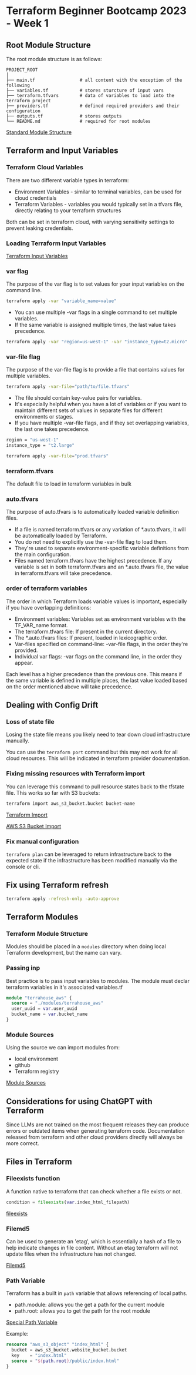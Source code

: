 # Terraform Beginner Bootcamp 2023 - Week 1

## Root Module Structure

The root module structure is as follows:

```
PROJECT_ROOT
│
├── main.tf                 # all content with the exception of the following
├── variables.tf            # stores sturcture of input vars
├── terraform.tfvars        # data of variables to load into the terraform project
├── providers.tf            # defined required providers and their configuration
├── outputs.tf              # stores outputs
└── README.md               # required for root modules
```

[Standard Module Structure](https://developer.hashicorp.com/terraform/language/modules/develop/structure)

## Terraform and Input Variables

### Terraform Cloud Variables

There are two different variable types in terraform:
- Environment Variables - similar to terminal variables, can be used for cloud credentials
- Terraform Variables - variables you would typically set in a tfvars file, directly relating to your terraform structures

Both can be set in terraform cloud, with varying sensitivity settings to prevent leaking credentials.

### Loading Terraform Input Variables

[Terraform Input Variables](https://developer.hashicorp.com/terraform/language/values/variables)

### var flag

The purpose of the var flag is to set values for your input variables on the command line.

```sh
terraform apply -var "variable_name=value"
```

- You can use multiple -var flags in a single command to set multiple variables.
- If the same variable is assigned multiple times, the last value takes precedence.

```sh
terraform apply -var "region=us-west-1" -var "instance_type=t2.micro"
```

### var-file flag

The purpose of the var-file flag is to provide a file that contains values for multiple variables.

```sh
terraform apply -var-file="path/to/file.tfvars"
```

- The file should contain key-value pairs for variables.
- It's especially helpful when you have a lot of variables or if you want to maintain different sets of values in separate files for different environments or stages.
- If you have multiple -var-file flags, and if they set overlapping variables, the last one takes precedence.

```sh
region = "us-west-1"
instance_type = "t2.large"
```

```sh
terraform apply -var-file="prod.tfvars"
```

### terraform.tfvars

The default file to load in terraform variables in bulk

### auto.tfvars

The purpose of auto.tfvars is to automatically loaded variable definition files.

- If a file is named terraform.tfvars or any variation of *.auto.tfvars, it will be automatically loaded by Terraform.
- You do not need to explicitly use the -var-file flag to load them.
- They're used to separate environment-specific variable definitions from the main configuration.
- Files named terraform.tfvars have the highest precedence. If any variable is set in both terraform.tfvars and an *.auto.tfvars file, the value in terraform.tfvars will take precedence.

### order of terraform variables

The order in which Terraform loads variable values is important, especially if you have overlapping definitions:

- Environment variables: Variables set as environment variables with the TF_VAR_name format.
- The terraform.tfvars file: If present in the current directory.
- The *.auto.tfvars files: If present, loaded in lexicographic order.
- Var-files specified on command-line: -var-file flags, in the order they're provided.
- Individual var flags: -var flags on the command line, in the order they appear.

Each level has a higher precedence than the previous one. This means if the same variable is defined in multiple places, the last value loaded based on the order mentioned above will take precedence.


## Dealing with Config Drift

### Loss of state file

Losing the state file means you likely need to tear down cloud infrastructure manually.

You can use the `terraform port` command but this may not work for all cloud resources. This will be indicated in terraform provider documentation.

### Fixing missing resources with Terraform import

You can leverage this command to pull resource states back to the tfstate file. This works so far with S3 buckets:

```sh
terraform import aws_s3_bucket.bucket bucket-name
```

[Terraform Import](https://developer.hashicorp.com/terraform/cli/import)

[AWS S3 Bucket Import](https://registry.terraform.io/providers/hashicorp/aws/latest/docs/resources/s3_bucket#import)

### Fix manual configuration

`terraform plan` can be leveraged to return infrastructure back to the expected state if the infrastructure has been modified manually via the console or cli.

## Fix using Terraform refresh

```sh
terraform apply -refresh-only -auto-approve
```

## Terraform Modules

### Terraform Module Structure

Modules should be placed in a `modules` directory when doing local Terraform development, but the name can vary.

### Passing inp

Best practice is to pass input variables to modules.
The module must declar terraform variables in it's associated variables.tf

```tf
module "terrahouse_aws" {
  source = "./modules/terrahouse_aws"
  user_uuid = var.user_uuid
  bucket_name = var.bucket_name
}
```

### Module Sources

Using the source we can import modules from:
- local environment
- github
- Terraform registry

[Module Sources](https://developer.hashicorp.com/terraform/language/modules/sources)


## Considerations for using ChatGPT with Terraform

Since LLMs are not trained on the most frequent releases they can produce errors or outdated items when generating terraform code. Documentation released from terraform and other cloud providers directly will always be more correct.

## Files in Terraform

### Fileexists function

A function native to terraform that can check whether a file exists or not.

```tf
condition = fileexists(var.index_html_filepath)
```

[fileexists](https://developer.hashicorp.com/terraform/language/functions/fileexists)

### Filemd5

Can be used to generate an 'etag', which is essentially a hash of a file to help indicate changes in file content. Without an etag terraform will not update files when the infrastructure has not changed.

[Filemd5](https://developer.hashicorp.com/terraform/language/functions/filemd5)

### Path Variable

Terraform has a built in `path` variable that allows referencing of local paths.

- path.module: allows you the get a path for the current module
- path.root: allows you to get the path for the root module

[Special Path Variable]((https://developer.hashicorp.com/terraform/language/expressions/references#filesystem-and-workspace-info))

Example:
```tf
resource "aws_s3_object" "index_html" {
  bucket = aws_s3_bucket.website_bucket.bucket
  key    = "index.html"
  source = "${path.root}/public/index.html"
}
```
